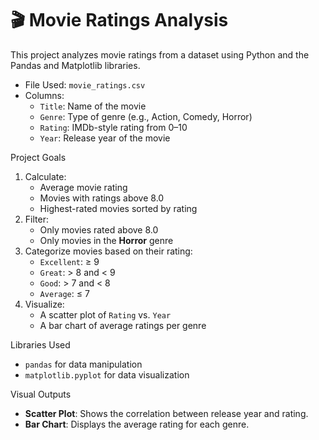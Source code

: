 # 🎬 Movie Ratings Analysis

This project analyzes movie ratings from a dataset using Python and the Pandas and Matplotlib libraries.

- File Used: `movie_ratings.csv`
- Columns:
  - `Title`: Name of the movie
  - `Genre`: Type of genre (e.g., Action, Comedy, Horror)
  - `Rating`: IMDb-style rating from 0–10
  - `Year`: Release year of the movie

Project Goals
1. Calculate:
   - Average movie rating
   - Movies with ratings above 8.0
   - Highest-rated movies sorted by rating
2. Filter:
   - Only movies rated above 8.0
   - Only movies in the **Horror** genre
3. Categorize movies based on their rating:
   - `Excellent`: ≥ 9
   - `Great`: > 8 and < 9
   - `Good`: > 7 and < 8
   - `Average`: ≤ 7
4. Visualize:
   - A scatter plot of `Rating` vs. `Year`
   - A bar chart of average ratings per genre

Libraries Used
- `pandas` for data manipulation
- `matplotlib.pyplot` for data visualization

Visual Outputs
- **Scatter Plot**: Shows the correlation between release year and rating.
- **Bar Chart**: Displays the average rating for each genre.

